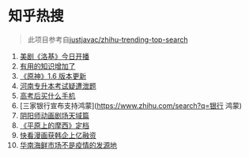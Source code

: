 # 知乎热搜

> 此项目参考自[justjavac/zhihu-trending-top-search](https://github.com/justjavac/zhihu-trending-top-search/blob/main/utils.ts)

<!-- BEGIN -->
  <!-- 最后更新时间:Thu Jun 10 2021 13:27:03 GMT+0000 (Coordinated Universal Time) -->
  1. [美剧《洛基》今日开播](https://www.zhihu.com/search?q=洛基)
1. [有用的知识增加了](https://www.zhihu.com/search?q=科普视频创作国际大赛)
1. [《原神》1.6 版本更新](https://www.zhihu.com/search?q=原神)
1. [河南专升本考试疑遭泄题](https://www.zhihu.com/search?q=河南专升本)
1. [高考后买什么手机](https://www.zhihu.com/search?q=高考后手机)
1. [三家银行宣布支持鸿蒙](https://www.zhihu.com/search?q=银行 鸿蒙)
1. [阴阳师动画剧场天域篇](https://www.zhihu.com/search?q=阴阳师)
1. [《平原上的摩西》定档](https://www.zhihu.com/search?q=平原上的摩西)
1. [快看漫画获韩企上亿融资](https://www.zhihu.com/search?q=快看漫画)
1. [华南海鲜市场不是疫情的发源地](https://www.zhihu.com/search?q=华南海鲜市场)
  <!-- END -->